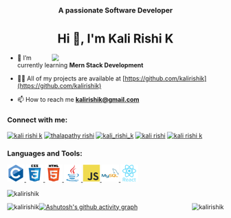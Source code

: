<h3 align="center">A passionate Software Developer</h3>
<h1 align="center">Hi 👋, I'm Kali Rishi K</h1>
<image align="right" width="400px" src="https://img.freepik.com/free-vector/hacker-operating-laptop-cartoon-icon-illustration-technology-icon-concept-isolated-flat-cartoon-style_138676-2387.jpg?size=626&ext=jpg&ga=GA1.1.1049503562.1700200876&semt=ais">

- 🌱 I’m currently learning **Mern Stack Development**

- 👨‍💻 All of my projects are available at [https://github.com/kalirishik](https://github.com/kalirishik)

- 📫 How to reach me **kalirishik@gmail.com**

<h3 align="left">Connect with me:</h3>
<p align="left">
<a href="https://linkedin.com/in/kali rishi k" target="blank"><img align="center" src="https://raw.githubusercontent.com/rahuldkjain/github-profile-readme-generator/master/src/images/icons/Social/linked-in-alt.svg" alt="kali rishi k" height="30" width="40" /></a>
<a href="https://fb.com/thalapathy rishi" target="blank"><img align="center" src="https://raw.githubusercontent.com/rahuldkjain/github-profile-readme-generator/master/src/images/icons/Social/facebook.svg" alt="thalapathy rishi" height="30" width="40" /></a>
<a href="https://instagram.com/kali_rishi_k" target="blank"><img align="center" src="https://raw.githubusercontent.com/rahuldkjain/github-profile-readme-generator/master/src/images/icons/Social/instagram.svg" alt="kali_rishi_k" height="30" width="40" /></a>
<a href="https://www.hackerrank.com/kali rishi" target="blank"><img align="center" src="https://raw.githubusercontent.com/rahuldkjain/github-profile-readme-generator/master/src/images/icons/Social/hackerrank.svg" alt="kali rishi" height="30" width="40" /></a>
<a href="https://www.leetcode.com/kali rishi k" target="blank"><img align="center" src="https://raw.githubusercontent.com/rahuldkjain/github-profile-readme-generator/master/src/images/icons/Social/leet-code.svg" alt="kali rishi k" height="30" width="40" /></a>
</p>

<h3 align="left">Languages and Tools:</h3>
<p align="left"> <a href="https://www.cprogramming.com/" target="_blank" rel="noreferrer"> <img src="https://raw.githubusercontent.com/devicons/devicon/master/icons/c/c-original.svg" alt="c" width="40" height="40"/> </a> <a href="https://www.w3schools.com/css/" target="_blank" rel="noreferrer"> <img src="https://raw.githubusercontent.com/devicons/devicon/master/icons/css3/css3-original-wordmark.svg" alt="css3" width="40" height="40"/> </a> <a href="https://www.w3.org/html/" target="_blank" rel="noreferrer"> <img src="https://raw.githubusercontent.com/devicons/devicon/master/icons/html5/html5-original-wordmark.svg" alt="html5" width="40" height="40"/> </a> <a href="https://www.java.com" target="_blank" rel="noreferrer"> <img src="https://raw.githubusercontent.com/devicons/devicon/master/icons/java/java-original.svg" alt="java" width="40" height="40"/> </a> <a href="https://developer.mozilla.org/en-US/docs/Web/JavaScript" target="_blank" rel="noreferrer"> <img src="https://raw.githubusercontent.com/devicons/devicon/master/icons/javascript/javascript-original.svg" alt="javascript" width="40" height="40"/> </a> <a href="https://www.mysql.com/" target="_blank" rel="noreferrer"> <img src="https://raw.githubusercontent.com/devicons/devicon/master/icons/mysql/mysql-original-wordmark.svg" alt="mysql" width="40" height="40"/> </a>  </a> <a href="https://reactjs.org/" target="_blank" rel="noreferrer"> <img src="https://raw.githubusercontent.com/devicons/devicon/master/icons/react/react-original-wordmark.svg" alt="react" width="40" height="40"/> </a> </p>

<p><img align="center" src="https://github-readme-stats.vercel.app/api/top-langs?username=kalirishik&show_icons=true&locale=en&layout=compact" alt="kalirishik" /></p>
<p><img align="right" src="https://github-readme-stats.vercel.app/api?username=Kalirishik" alt="kalirishik" /></p>
<p><img align="left" src="https://leetcard.jacoblin.cool/Kalirishik?theme=dark&font=Marcellus&ext=activity" alt="kalirishik" /></p>

[![Ashutosh's github activity graph](https://github-readme-activity-graph.vercel.app/graph?username=Kalirishik&bg_color=0d0c0d&color=cb0b0b&line=38d219&point=c0b9b9&area=true&hide_border=true)](https://github.com/ashutosh00710/github-readme-activity-graph)


